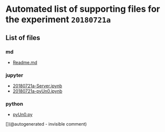 # Automated list of supporting files for the __experiment `20180721a`__

## List of files

### md

* [Readme.md](/matty/20180721a/Readme.md)


### jupyter

* [20180721a-Server.ipynb](/matty/20180721a/20180721a-Server.ipynb)
* [20180721a-pyUn0.ipynb](/matty/20180721a/20180721a-pyUn0.ipynb)


### python

* [pyUn0.py](/matty/20180721a/pyUn0.py)


[](@autogenerated - invisible comment)